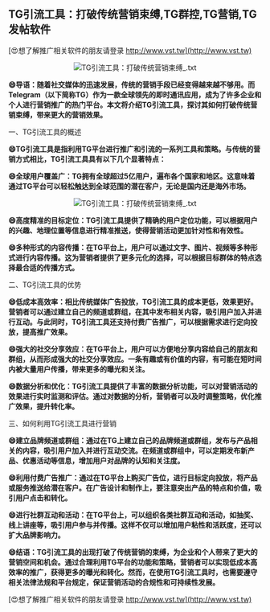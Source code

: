 ## **TG引流工具：打破传统营销束缚,TG群控,TG营销,TG发帖软件**

[😍想了解推广相关软件的朋友请登录 http://www.vst.tw](http://www.vst.tw)

 <center><img src="https://vst.tw/MP4/tuiguang/png/1.png" alt="TG引流工具：打破传统营销束缚_.txt"></center>

**😄导语：随着社交媒体的迅速发展，传统的营销手段已经变得越来越不够用。而Telegram（以下简称TG）作为一款全球领先的即时通讯应用，成为了许多企业和个人进行营销推广的热门平台。本文将介绍TG引流工具，探讨其如何打破传统营销束缚，带来更大的营销效果。**

一、TG引流工具的概述

**😄TG引流工具是指利用TG平台进行推广和引流的一系列工具和策略。与传统的营销方式相比，TG引流工具具有以下几个显著特点：**

**😄全球用户覆盖广：TG拥有全球超过5亿用户，遍布各个国家和地区。这意味着通过TG平台可以轻松触达到全球范围的潜在客户，无论是国内还是海外市场。**

 <center><img src="https://vst.tw/MP4/tuiguang/png/3.png" alt="TG引流工具：打破传统营销束缚_.txt"></center>

**😄高度精准的目标定位：TG引流工具提供了精确的用户定位功能，可以根据用户的兴趣、地理位置等信息进行精准推送，使得营销活动更加针对性和有效性。**

**😄多种形式的内容传播：在TG平台上，用户可以通过文字、图片、视频等多种形式进行内容传播。这为营销者提供了更多元化的选择，可以根据目标群体的特点选择最合适的传播方式。**

二、TG引流工具的优势

**😄低成本高效率：相比传统媒体广告投放，TG引流工具的成本更低，效果更好。营销者可以通过建立自己的频道或群组，在其中发布相关内容，吸引用户加入并进行互动。与此同时，TG引流工具还支持付费广告推广，可以根据需求进行定向投放，提高推广效果。**

**😄强大的社交分享效应：在TG平台上，用户可以方便地分享内容给自己的朋友和群组，从而形成强大的社交分享效应。一条有趣或有价值的内容，有可能在短时间内被大量用户传播，带来更多的曝光和关注。**

**😄数据分析和优化：TG引流工具提供了丰富的数据分析功能，可以对营销活动的效果进行实时监测和评估。通过对数据的分析，营销者可以及时调整策略，优化推广效果，提升转化率。**

三、如何利用TG引流工具进行营销

**😄建立品牌频道或群组：通过在TG上建立自己的品牌频道或群组，发布与产品相关的内容，吸引用户加入并进行互动交流。在频道或群组中，可以定期发布新产品、优惠活动等信息，增加用户对品牌的认知和关注度。**

**😄利用付费广告推广：通过在TG平台上购买广告位，进行目标定向投放，将产品或服务推送给潜在客户。在广告设计和制作上，要注意突出产品的特点和价值，吸引用户点击和转化。**

**😄进行社群互动和活动：在TG平台上，可以组织各类社群互动和活动，如抽奖、线上讲座等，吸引用户参与并传播。这样不仅可以增加用户粘性和活跃度，还可以扩大品牌影响力。**

**😄结语：TG引流工具的出现打破了传统营销的束缚，为企业和个人带来了更大的营销空间和机会。通过合理利用TG平台的功能和策略，营销者可以实现低成本高效率的推广，获得更多的曝光和转化。然而，在使用TG引流工具时，也需要遵守相关法律法规和平台规定，保证营销活动的合规性和可持续性发展。**

[😍想了解推广相关软件的朋友请登录 http://www.vst.tw](http://www.vst.tw)



